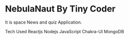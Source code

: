 # NebulaNaut By Tiny Coder
It is space News and quiz Application.

Tech Used 
Reactjs
Nodejs
JavaScript
Chakra-UI
MongoDB


